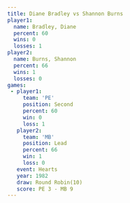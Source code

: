 ```yaml
---
title: Diane Bradley vs Shannon Burns
player1:              
  name: Bradley, Diane
  percent: 60         
  wins: 0             
  losses: 1           
player2:              
  name: Burns, Shannon
  percent: 66         
  wins: 1             
  losses: 0           
games:
 - player1:          
     team: 'PE'      
     position: Second
     percent: 60     
     win: 0          
     loss: 1         
   player2:        
     team: 'MB'    
     position: Lead
     percent: 66   
     win: 1        
     loss: 0       
   event: Hearts        
   year: 1982           
   draw: Round Robin(10)
   score: PE 3 - MB 9   
---
```

